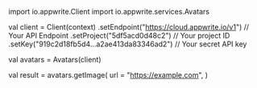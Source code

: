 import io.appwrite.Client
import io.appwrite.services.Avatars

val client = Client(context)
    .setEndpoint("https://cloud.appwrite.io/v1") // Your API Endpoint
    .setProject("5df5acd0d48c2") // Your project ID
    .setKey("919c2d18fb5d4...a2ae413da83346ad2") // Your secret API key

val avatars = Avatars(client)

val result = avatars.getImage(
    url = "https://example.com",
)
